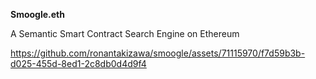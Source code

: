 **Smoogle.eth**

A Semantic Smart Contract Search Engine on Ethereum

https://github.com/ronantakizawa/smoogle/assets/71115970/f7d59b3b-d025-455d-8ed1-2c8db0d4d9f4

